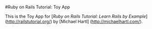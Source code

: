 #Ruby on Rails Tutorial: Toy App

This is the Toy App for [*Ruby on Rails Tutorial: Learn Rails by Example*] (http://railstutorial.org/) by [Michael Hartl] (http://michaelhartl.com/).